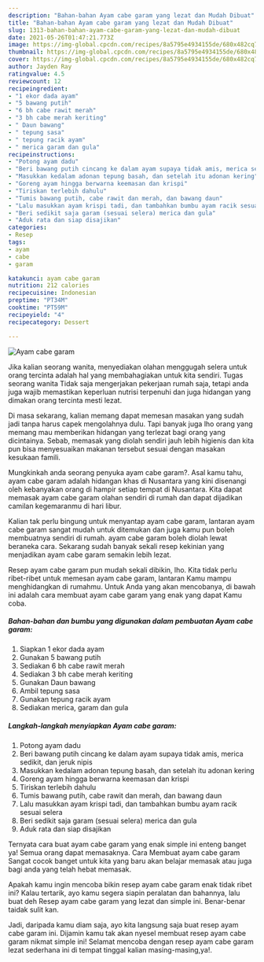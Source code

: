 ```yaml
---
description: "Bahan-bahan Ayam cabe garam yang lezat dan Mudah Dibuat"
title: "Bahan-bahan Ayam cabe garam yang lezat dan Mudah Dibuat"
slug: 1313-bahan-bahan-ayam-cabe-garam-yang-lezat-dan-mudah-dibuat
date: 2021-05-26T01:47:21.773Z
image: https://img-global.cpcdn.com/recipes/8a5795e4934155de/680x482cq70/ayam-cabe-garam-foto-resep-utama.jpg
thumbnail: https://img-global.cpcdn.com/recipes/8a5795e4934155de/680x482cq70/ayam-cabe-garam-foto-resep-utama.jpg
cover: https://img-global.cpcdn.com/recipes/8a5795e4934155de/680x482cq70/ayam-cabe-garam-foto-resep-utama.jpg
author: Jayden Ray
ratingvalue: 4.5
reviewcount: 12
recipeingredient:
- "1 ekor dada ayam"
- "5 bawang putih"
- "6 bh cabe rawit merah"
- "3 bh cabe merah keriting"
- " Daun bawang"
- " tepung sasa"
- " tepung racik ayam"
- " merica garam dan gula"
recipeinstructions:
- "Potong ayam dadu"
- "Beri bawang putih cincang ke dalam ayam supaya tidak amis, merica sedikit, dan jeruk nipis"
- "Masukkan kedalam adonan tepung basah, dan setelah itu adonan kering"
- "Goreng ayam hingga berwarna keemasan dan krispi"
- "Tiriskan terlebih dahulu"
- "Tumis bawang putih, cabe rawit dan merah, dan bawang daun"
- "Lalu masukkan ayam krispi tadi, dan tambahkan bumbu ayam racik sesuai selera"
- "Beri sedikit saja garam (sesuai selera) merica dan gula"
- "Aduk rata dan siap disajikan"
categories:
- Resep
tags:
- ayam
- cabe
- garam

katakunci: ayam cabe garam 
nutrition: 212 calories
recipecuisine: Indonesian
preptime: "PT34M"
cooktime: "PT59M"
recipeyield: "4"
recipecategory: Dessert

---
```



![Ayam cabe garam](https://img-global.cpcdn.com/recipes/8a5795e4934155de/680x482cq70/ayam-cabe-garam-foto-resep-utama.jpg)

Jika kalian seorang wanita, menyediakan olahan menggugah selera untuk orang tercinta adalah hal yang membahagiakan untuk kita sendiri. Tugas seorang  wanita Tidak saja mengerjakan pekerjaan rumah saja, tetapi anda juga wajib memastikan keperluan nutrisi terpenuhi dan juga hidangan yang dimakan orang tercinta mesti lezat.

Di masa  sekarang, kalian memang dapat memesan masakan yang sudah jadi tanpa harus capek mengolahnya dulu. Tapi banyak juga lho orang yang memang mau memberikan hidangan yang terlezat bagi orang yang dicintainya. Sebab, memasak yang diolah sendiri jauh lebih higienis dan kita pun bisa menyesuaikan makanan tersebut sesuai dengan masakan kesukaan famili. 



Mungkinkah anda seorang penyuka ayam cabe garam?. Asal kamu tahu, ayam cabe garam adalah hidangan khas di Nusantara yang kini disenangi oleh kebanyakan orang di hampir setiap tempat di Nusantara. Kita dapat memasak ayam cabe garam olahan sendiri di rumah dan dapat dijadikan camilan kegemaranmu di hari libur.

Kalian tak perlu bingung untuk menyantap ayam cabe garam, lantaran ayam cabe garam sangat mudah untuk ditemukan dan juga kamu pun boleh membuatnya sendiri di rumah. ayam cabe garam boleh diolah lewat beraneka cara. Sekarang sudah banyak sekali resep kekinian yang menjadikan ayam cabe garam semakin lebih lezat.

Resep ayam cabe garam pun mudah sekali dibikin, lho. Kita tidak perlu ribet-ribet untuk memesan ayam cabe garam, lantaran Kamu mampu menghidangkan di rumahmu. Untuk Anda yang akan mencobanya, di bawah ini adalah cara membuat ayam cabe garam yang enak yang dapat Kamu coba.

<!--inarticleads1-->

##### Bahan-bahan dan bumbu yang digunakan dalam pembuatan Ayam cabe garam:

1. Siapkan 1 ekor dada ayam
1. Gunakan 5 bawang putih
1. Sediakan 6 bh cabe rawit merah
1. Sediakan 3 bh cabe merah keriting
1. Gunakan  Daun bawang
1. Ambil  tepung sasa
1. Gunakan  tepung racik ayam
1. Sediakan  merica, garam dan gula




<!--inarticleads2-->

##### Langkah-langkah menyiapkan Ayam cabe garam:

1. Potong ayam dadu
1. Beri bawang putih cincang ke dalam ayam supaya tidak amis, merica sedikit, dan jeruk nipis
1. Masukkan kedalam adonan tepung basah, dan setelah itu adonan kering
1. Goreng ayam hingga berwarna keemasan dan krispi
1. Tiriskan terlebih dahulu
1. Tumis bawang putih, cabe rawit dan merah, dan bawang daun
1. Lalu masukkan ayam krispi tadi, dan tambahkan bumbu ayam racik sesuai selera
1. Beri sedikit saja garam (sesuai selera) merica dan gula
1. Aduk rata dan siap disajikan




Ternyata cara buat ayam cabe garam yang enak simple ini enteng banget ya! Semua orang dapat memasaknya. Cara Membuat ayam cabe garam Sangat cocok banget untuk kita yang baru akan belajar memasak atau juga bagi anda yang telah hebat memasak.

Apakah kamu ingin mencoba bikin resep ayam cabe garam enak tidak ribet ini? Kalau tertarik, ayo kamu segera siapin peralatan dan bahannya, lalu buat deh Resep ayam cabe garam yang lezat dan simple ini. Benar-benar taidak sulit kan. 

Jadi, daripada kamu diam saja, ayo kita langsung saja buat resep ayam cabe garam ini. Dijamin kamu tak akan nyesel membuat resep ayam cabe garam nikmat simple ini! Selamat mencoba dengan resep ayam cabe garam lezat sederhana ini di tempat tinggal kalian masing-masing,ya!.

